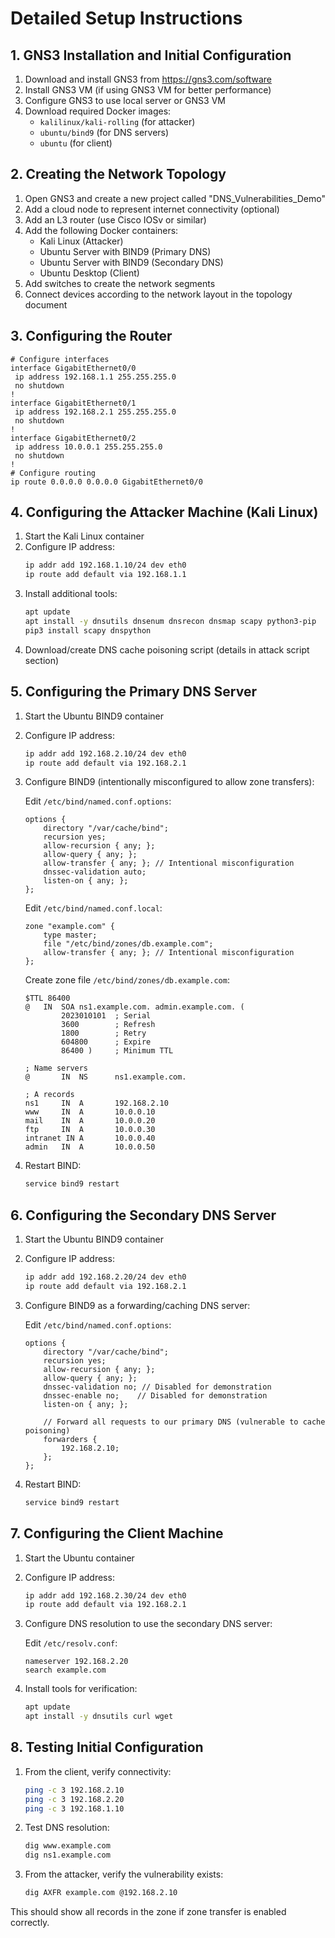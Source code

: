 # Detailed Setup Instructions

## 1. GNS3 Installation and Initial Configuration

1. Download and install GNS3 from https://gns3.com/software
2. Install GNS3 VM (if using GNS3 VM for better performance)
3. Configure GNS3 to use local server or GNS3 VM
4. Download required Docker images:
   - `kalilinux/kali-rolling` (for attacker)
   - `ubuntu/bind9` (for DNS servers)
   - `ubuntu` (for client)

## 2. Creating the Network Topology

1. Open GNS3 and create a new project called "DNS_Vulnerabilities_Demo"
2. Add a cloud node to represent internet connectivity (optional)
3. Add an L3 router (use Cisco IOSv or similar)
4. Add the following Docker containers:
   - Kali Linux (Attacker)
   - Ubuntu Server with BIND9 (Primary DNS)
   - Ubuntu Server with BIND9 (Secondary DNS)
   - Ubuntu Desktop (Client)
5. Add switches to create the network segments
6. Connect devices according to the network layout in the topology document

## 3. Configuring the Router

```
# Configure interfaces
interface GigabitEthernet0/0
 ip address 192.168.1.1 255.255.255.0
 no shutdown
!
interface GigabitEthernet0/1
 ip address 192.168.2.1 255.255.255.0
 no shutdown
!
interface GigabitEthernet0/2
 ip address 10.0.0.1 255.255.255.0
 no shutdown
!
# Configure routing
ip route 0.0.0.0 0.0.0.0 GigabitEthernet0/0
```

## 4. Configuring the Attacker Machine (Kali Linux)

1. Start the Kali Linux container
2. Configure IP address:
   ```bash
   ip addr add 192.168.1.10/24 dev eth0
   ip route add default via 192.168.1.1
   ```
3. Install additional tools:
   ```bash
   apt update
   apt install -y dnsutils dnsenum dnsrecon dnsmap scapy python3-pip
   pip3 install scapy dnspython
   ```
4. Download/create DNS cache poisoning script (details in attack script section)

## 5. Configuring the Primary DNS Server

1. Start the Ubuntu BIND9 container
2. Configure IP address:
   ```bash
   ip addr add 192.168.2.10/24 dev eth0
   ip route add default via 192.168.2.1
   ```
3. Configure BIND9 (intentionally misconfigured to allow zone transfers):

   Edit `/etc/bind/named.conf.options`:

   ```
   options {
       directory "/var/cache/bind";
       recursion yes;
       allow-recursion { any; };
       allow-query { any; };
       allow-transfer { any; }; // Intentional misconfiguration
       dnssec-validation auto;
       listen-on { any; };
   };
   ```

   Edit `/etc/bind/named.conf.local`:

   ```
   zone "example.com" {
       type master;
       file "/etc/bind/zones/db.example.com";
       allow-transfer { any; }; // Intentional misconfiguration
   };
   ```

   Create zone file `/etc/bind/zones/db.example.com`:

   ```
   $TTL 86400
   @   IN  SOA ns1.example.com. admin.example.com. (
           2023010101  ; Serial
           3600        ; Refresh
           1800        ; Retry
           604800      ; Expire
           86400 )     ; Minimum TTL

   ; Name servers
   @       IN  NS      ns1.example.com.

   ; A records
   ns1     IN  A       192.168.2.10
   www     IN  A       10.0.0.10
   mail    IN  A       10.0.0.20
   ftp     IN  A       10.0.0.30
   intranet IN A       10.0.0.40
   admin   IN  A       10.0.0.50
   ```

4. Restart BIND:
   ```bash
   service bind9 restart
   ```

## 6. Configuring the Secondary DNS Server

1. Start the Ubuntu BIND9 container
2. Configure IP address:
   ```bash
   ip addr add 192.168.2.20/24 dev eth0
   ip route add default via 192.168.2.1
   ```
3. Configure BIND9 as a forwarding/caching DNS server:

   Edit `/etc/bind/named.conf.options`:

   ```
   options {
       directory "/var/cache/bind";
       recursion yes;
       allow-recursion { any; };
       allow-query { any; };
       dnssec-validation no; // Disabled for demonstration
       dnssec-enable no;    // Disabled for demonstration
       listen-on { any; };

       // Forward all requests to our primary DNS (vulnerable to cache poisoning)
       forwarders {
           192.168.2.10;
       };
   };
   ```

4. Restart BIND:
   ```bash
   service bind9 restart
   ```

## 7. Configuring the Client Machine

1. Start the Ubuntu container
2. Configure IP address:
   ```bash
   ip addr add 192.168.2.30/24 dev eth0
   ip route add default via 192.168.2.1
   ```
3. Configure DNS resolution to use the secondary DNS server:

   Edit `/etc/resolv.conf`:

   ```
   nameserver 192.168.2.20
   search example.com
   ```

4. Install tools for verification:
   ```bash
   apt update
   apt install -y dnsutils curl wget
   ```

## 8. Testing Initial Configuration

1. From the client, verify connectivity:

   ```bash
   ping -c 3 192.168.2.10
   ping -c 3 192.168.2.20
   ping -c 3 192.168.1.10
   ```

2. Test DNS resolution:

   ```bash
   dig www.example.com
   dig ns1.example.com
   ```

3. From the attacker, verify the vulnerability exists:
   ```bash
   dig AXFR example.com @192.168.2.10
   ```

This should show all records in the zone if zone transfer is enabled correctly.
